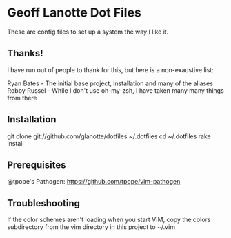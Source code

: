 Geoff Lanotte Dot Files
=======================

These are config files to set up a system the way I like it.

Thanks!
-------

I have run out of people to thank for this, but here is a non-exaustive list:

Ryan Bates - The initial base project, installation and many of the aliases
Robby Russel - While I don't use oh-my-zsh, I have taken many many things from there


Installation
------------

  git clone git://github.com/glanotte/dotfiles ~/.dotfiles
  cd ~/.dotfiles
  rake install

Prerequisites
-------------

  @tpope's Pathogen: https://github.com/tpope/vim-pathogen

Troubleshooting
---------------

  If the color schemes aren't loading when you start VIM, copy the colors subdirectory from the vim directory in this project to ~/.vim
